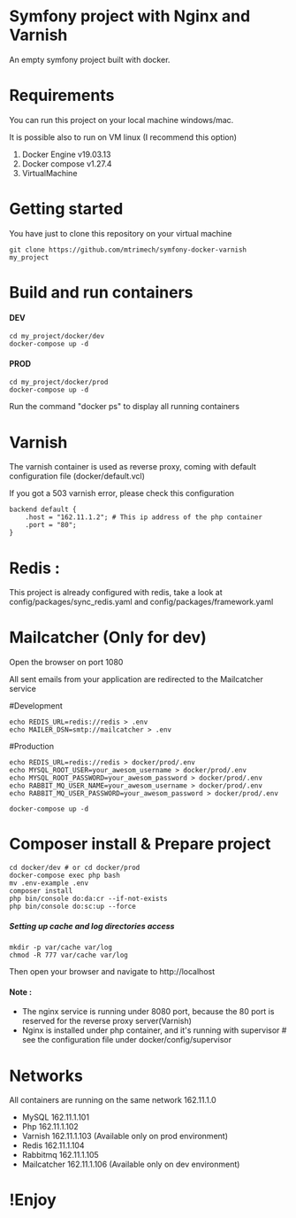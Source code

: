 # Symfony project with Nginx and Varnish

An empty symfony project built with docker.

# Requirements

You can run this project on your local machine windows/mac.

It is possible also to run on VM linux (I recommend this option)

1. Docker Engine v19.03.13
2. Docker compose v1.27.4
3. VirtualMachine

# Getting started
You have just to clone this repository on your virtual machine

    git clone https://github.com/mtrimech/symfony-docker-varnish my_project
    
# Build and run containers
    
#### DEV
    
    cd my_project/docker/dev
    docker-compose up -d 

#### PROD
    
    cd my_project/docker/prod
    docker-compose up -d 
    
Run the command "docker ps" to display all running containers

# Varnish
The varnish container is used as reverse proxy, coming with default configuration file (docker/default.vcl)

If you got a 503 varnish error, please check this configuration

    backend default {
        .host = "162.11.1.2"; # This ip address of the php container
        .port = "80";
    } 
    
# Redis :
    
This project is already configured with redis, take a look at config/packages/sync_redis.yaml and config/packages/framework.yaml

# Mailcatcher (Only for dev)

Open the browser on port 1080

All sent emails from your application are redirected to the Mailcatcher service

#Development

    echo REDIS_URL=redis://redis > .env
    echo MAILER_DSN=smtp://mailcatcher > .env

#Production

    echo REDIS_URL=redis://redis > docker/prod/.env
    echo MYSQL_ROOT_USER=your_awesom_username > docker/prod/.env
    echo MYSQL_ROOT_PASSWORD=your_awesom_password > docker/prod/.env
    echo RABBIT_MQ_USER_NAME=your_awesom_username > docker/prod/.env
    echo RABBIT_MQ_USER_PASSWORD=your_awesom_password > docker/prod/.env

    docker-compose up -d

# Composer install & Prepare project

    cd docker/dev # or cd docker/prod
    docker-compose exec php bash
    mv .env-example .env
    composer install
    php bin/console do:da:cr --if-not-exists
    php bin/console do:sc:up --force

##### Setting up cache and log directories access

    mkdir -p var/cache var/log
    chmod -R 777 var/cache var/log


Then open your browser and navigate to http://localhost

#### Note : 
* The nginx service is running under 8080 port, because the 80 port is reserved for the reverse proxy server(Varnish)
* Nginx is installed under php container, and it's running with supervisor # see the configuration file under docker/config/supervisor

# Networks

All containers are running on the same network 162.11.1.0

* MySQL 162.11.1.101
* Php 162.11.1.102
* Varnish 162.11.1.103 (Available only on prod environment)
* Redis 162.11.1.104
* Rabbitmq 162.11.1.105
* Mailcatcher 162.11.1.106 (Available only on dev environment)

# !Enjoy
